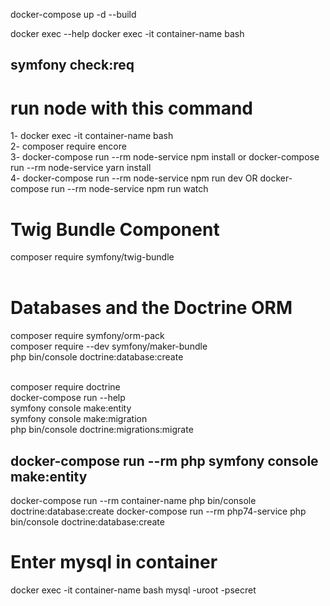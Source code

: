 docker-compose up  -d --build


docker exec --help
docker exec -it container-name bash
## symfony check:req



# run node with this command
1- docker exec -it container-name bash <br />
2- composer require encore <br />
3- docker-compose run --rm  node-service npm install or docker-compose run --rm  node-service yarn install<br />
4- docker-compose run --rm  node-service npm run dev OR docker-compose run --rm  node-service npm run watch<br />



# Twig Bundle Component
composer require symfony/twig-bundle<br /><br />



<!-- docker-compose run --rm php74-service bash -->
<!-- docker-compose run --rm node-service npm run watch -->


# Databases and the Doctrine ORM
composer require symfony/orm-pack<br />
composer require --dev symfony/maker-bundle<br />
php bin/console doctrine:database:create<br />
<br />

composer require doctrine<br />
docker-compose run --help<br />
symfony console make:entity<br />
symfony console make:migration<br />
php bin/console doctrine:migrations:migrate<br />



## docker-compose run  --rm php symfony console make:entity
docker-compose run  --rm container-name php bin/console doctrine:database:create
docker-compose run  --rm php74-service php bin/console doctrine:database:create



<!-- Symfony Flex Component -->
<!-- composer require symfony/flex -->




# Enter mysql in container
docker exec -it container-name  bash
mysql -uroot -psecret 












